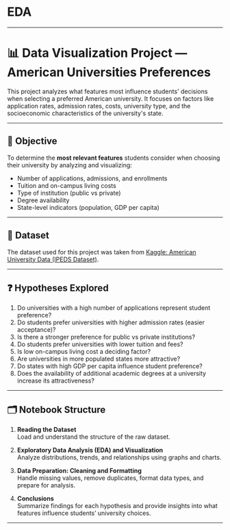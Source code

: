 # EDA
---

# 📊 Data Visualization Project — American Universities Preferences

This project analyzes what features most influence students' decisions when selecting a preferred American university. It focuses on factors like application rates, admission rates, costs, university type, and the socioeconomic characteristics of the university's state.

---

## 🎯 Objective

To determine the **most relevant features** students consider when choosing their university by analyzing and visualizing:

- Number of applications, admissions, and enrollments  
- Tuition and on-campus living costs  
- Type of institution (public vs private)  
- Degree availability  
- State-level indicators (population, GDP per capita)

---

## 📁 Dataset

The dataset used for this project was taken from [Kaggle: American University Data (IPEDS Dataset)](https://www.kaggle.com/sumithbhongale/american-university-data-ipeds-dataset).

---

## ❓ Hypotheses Explored

1. Do universities with a high number of applications represent student preference?  
2. Do students prefer universities with higher admission rates (easier acceptance)?  
3. Is there a stronger preference for public vs private institutions?  
4. Do students prefer universities with lower tuition and fees?  
5. Is low on-campus living cost a deciding factor?  
6. Are universities in more populated states more attractive?  
7. Do states with high GDP per capita influence student preference?  
8. Does the availability of additional academic degrees at a university increase its attractiveness?

---

## 🗂️ Notebook Structure

1. **Reading the Dataset**  
   Load and understand the structure of the raw dataset.

2. **Exploratory Data Analysis (EDA) and Visualization**  
   Analyze distributions, trends, and relationships using graphs and charts.

3. **Data Preparation: Cleaning and Formatting**  
   Handle missing values, remove duplicates, format data types, and prepare for analysis.

4. **Conclusions**  
   Summarize findings for each hypothesis and provide insights into what features influence students’ university choices.

---
